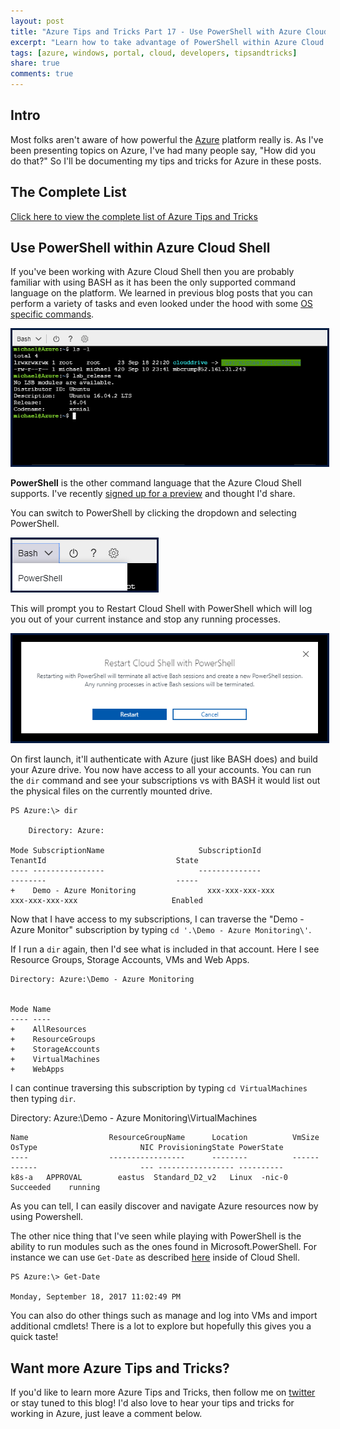 ```yaml
---
layout: post
title: "Azure Tips and Tricks Part 17 - Use PowerShell with Azure Cloud Shell"
excerpt: "Learn how to take advantage of PowerShell within Azure Cloud Shell"
tags: [azure, windows, portal, cloud, developers, tipsandtricks]
share: true
comments: true
---
```


## Intro

Most folks aren't aware of how powerful the [Azure](http://www.azure.com) platform really is. As I've been presenting topics on Azure, I've had many people say, "How did you do that?" So I'll be documenting my tips and tricks for Azure in these posts.

## The Complete List

[Click here to view the complete list of Azure Tips and Tricks ](https://michaelcrump.net/azure-tips-and-tricks-complete-list/)

## Use PowerShell within Azure Cloud Shell

If you've been working with Azure Cloud Shell then you are probably familiar with using BASH as it has been the only supported command language on the platform. We learned in previous blog posts that you can perform a variety of tasks and even looked under the hood with some [OS specific commands](https://www.michaelcrump.net/azure-tips-and-tricks15/). 

<img style="border:3px solid #021a40" src="/files/bashscreenshot.png">

**PowerShell** is the other command language that the Azure Cloud Shell supports. I've recently [signed up for a preview](https://aka.ms/PSCloudSignup) and thought I'd share.  

You can switch to PowerShell by clicking the dropdown and selecting PowerShell. 

<img style="border:3px solid #021a40" src="/files/switchtops.png">

This will prompt you to Restart Cloud Shell with PowerShell which will log you out of your current instance and stop any running processes. 

<img style="border:3px solid #021a40" src="/files/restartwithps.png">

On first launch, it'll authenticate with Azure (just like BASH does) and build your Azure drive. You now have access to all your accounts. You can run the `dir` command and see your subscriptions vs with BASH it would list out the physical files on the currently mounted drive. 

	PS Azure:\> dir

	    Directory: Azure:

	Mode SubscriptionName                     SubscriptionId                       TenantId                             State
	---- ----------------                     --------------                       --------                             -----
	+    Demo - Azure Monitoring				xxx-xxx-xxx-xxx						xxx-xxx-xxx-xxx 					Enabled


Now that I have access to my subscriptions, I can traverse the "Demo - Azure Monitor" subscription by typing `cd '.\Demo - Azure Monitoring\'`.

If I run a `dir` again, then I'd see what is included in that account. Here I see Resource Groups, Storage Accounts, VMs and Web Apps. 

	Directory: Azure:\Demo - Azure Monitoring
	
	
	Mode Name
	---- ----
	+    AllResources
	+    ResourceGroups
	+    StorageAccounts
	+    VirtualMachines
	+    WebApps

I can continue traversing this subscription by typing `cd VirtualMachines` then typing `dir`.

Directory: Azure:\Demo - Azure Monitoring\VirtualMachines


	Name                  ResourceGroupName      Location          VmSize  OsType                       NIC ProvisioningState PowerState
	----                  -----------------      --------          ------  ------                       --- ----------------- ----------
	k8s-a   APPROVAL        eastus  Standard_D2_v2   Linux  -nic-0         Succeeded    running

As you can tell, I can easily discover and navigate Azure resources now by using Powershell. 

The other nice thing that I've seen while playing with PowerShell is the ability to run modules such as the ones found in Microsoft.PowerShell. For instance we can use `Get-Date` as described [here](https://docs.microsoft.com/en-us/powershell/module/microsoft.powershell.utility/get-date?view=powershell-5.1) inside of Cloud Shell. 

	PS Azure:\> Get-Date
	
	Monday, September 18, 2017 11:02:49 PM

You can also do other things such as manage and log into VMs and import additional cmdlets! There is a lot to explore but hopefully this gives you a quick taste!

## Want more Azure Tips and Tricks?

If you'd like to learn more Azure Tips and Tricks, then follow me on [twitter](http://twitter.com/mbcrump) or stay tuned to this blog! I'd also love to hear your tips and tricks for working in Azure, just leave a comment below. 